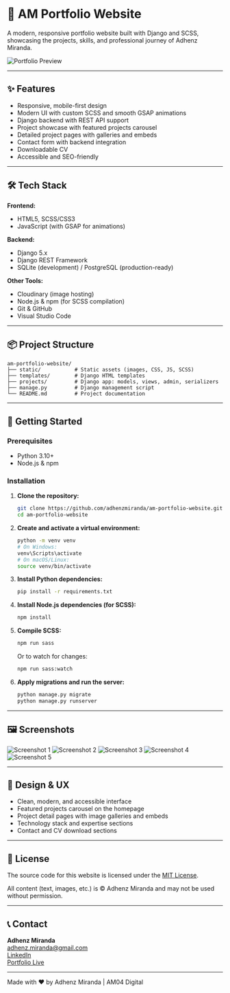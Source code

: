 # 🎨 AM Portfolio Website

A modern, responsive portfolio website built with Django and SCSS, showcasing the projects, skills, and professional journey of Adhenz Miranda.

![Portfolio Preview](static/assets/images/navbar/PortfolioLogo.png)

---

## ✨ Features

- Responsive, mobile-first design
- Modern UI with custom SCSS and smooth GSAP animations
- Django backend with REST API support
- Project showcase with featured projects carousel
- Detailed project pages with galleries and embeds
- Contact form with backend integration
- Downloadable CV
- Accessible and SEO-friendly

---

## 🛠️ Tech Stack

**Frontend:**

- HTML5, SCSS/CSS3
- JavaScript (with GSAP for animations)

**Backend:**

- Django 5.x
- Django REST Framework
- SQLite (development) / PostgreSQL (production-ready)

**Other Tools:**

- Cloudinary (image hosting)
- Node.js & npm (for SCSS compilation)
- Git & GitHub
- Visual Studio Code

---

## 📦 Project Structure

```
am-portfolio-website/
├── static/           # Static assets (images, CSS, JS, SCSS)
├── templates/        # Django HTML templates
├── projects/         # Django app: models, views, admin, serializers
├── manage.py         # Django management script
└── README.md         # Project documentation
```

---

## 🚀 Getting Started

### Prerequisites

- Python 3.10+
- Node.js & npm

### Installation

1. **Clone the repository:**

   ```sh
   git clone https://github.com/adhenzmiranda/am-portfolio-website.git
   cd am-portfolio-website
   ```

2. **Create and activate a virtual environment:**

   ```sh
   python -m venv venv
   # On Windows:
   venv\Scripts\activate
   # On macOS/Linux:
   source venv/bin/activate
   ```

3. **Install Python dependencies:**

   ```sh
   pip install -r requirements.txt
   ```

4. **Install Node.js dependencies (for SCSS):**

   ```sh
   npm install
   ```

5. **Compile SCSS:**

   ```sh
   npm run sass
   ```

   Or to watch for changes:

   ```sh
   npm run sass:watch
   ```

6. **Apply migrations and run the server:**
   ```sh
   python manage.py migrate
   python manage.py runserver
   ```

---

## 🖼️ Screenshots

![Screenshot 1](static/assets/screenshots/s1.png)
![Screenshot 2](static/assets/screenshots/s2.png)
![Screenshot 3](static/assets/screenshots/s3.png)
![Screenshot 4](static/assets/screenshots/s4.png)
![Screenshot 5](static/assets/screenshots/s5.png)

---

## 🎨 Design & UX

- Clean, modern, and accessible interface
- Featured projects carousel on the homepage
- Project detail pages with image galleries and embeds
- Technology stack and expertise sections
- Contact and CV download sections

---

## 📄 License

The source code for this website is licensed under the [MIT License](LICENSE).

All content (text, images, etc.) is © Adhenz Miranda and may not be used without permission.

---

## 📞 Contact

**Adhenz Miranda**  
[adhenz.miranda@gmail.com](mailto:adhenz.miranda@gmail.com)  
[LinkedIn](https://linkedin.com/in/am04)  
[Portfolio Live](https://am04-c1eccbd13c2a.herokuapp.com/)

---

Made with ❤️ by Adhenz Miranda | AM04 Digital

